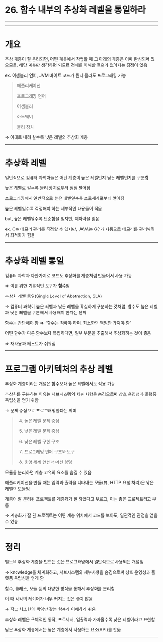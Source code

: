 # 26. 함수 내부의 추상화 레벨을 통일하라

---

---

# 개요

추상 계층이 잘 분리되면, 어떤 계층에서 작업할 때 그 아래의 계층은 이미 완성되어 있으므로, 해당 계층만 생각하면 되므로 전체를 이해할 필요가 없어지는 장점이 있음

ex. 어셈블리 언어, JVM 바이트 코드가 뭔지 몰라도 프로그래밍 가능

> 애플리케이션
> 
> 프로그래밍 언어
> 
> 어셈블러
>
> 하드웨어
>
> 물리 장치

⇒ 아래로 내려 갈수록 낮은 레벨의 추상화 계층

---

# 추상화 레벨

일반적으로 컴퓨터 과학자들은 어떤 계층이 높은 레벨인지 낮은 레벨인지를 구분함

높은 레벨로 갈수록 물리 장치로부터 점점 멀어짐

프로그래밍에서 일반적으로 높은 레벨일수록 프로세서로부터 멀어짐

높은 레벨일수록 걱정해야 하는 세부적인 내용들이 적음

but, 높은 레벨일수록 단순함을 얻지만, 제어력을 잃음

ex. C는 메모리 관리를 직접할 수 있지만, JAVA는 GC가 자동으로 메모리를 관리해줘서 최적화가 힘듦

---

# 추상화 레벨 통일

컴퓨터 과학과 마찬가지로 코드도 추상화를 계층처럼 만들어서 사용 가능

⇒ 이를 위한 기본적인 도구가 **함수**임

추상화 레벨 통일(Single Level of Abstraction, SLA)

→ 컴퓨터 과학이 높은 레벨과 낮은 레벨을 확실하게 구분하는 것처럼, 함수도 높은 레벨과 낮은 레벨을 구분해서 사용해야 한다는 원칙

함수는 간단해야 함 ⇒ “함수는 작아야 하며, 최소한의 책임만 가져야 함”

어떤 함수가 다른 함수보다 복잡하다면, 일부 부분을 추출해서 추상화하는 것이 좋음

⇒ 재사용과 테스트가 쉬워짐

---

# 프로그램 아키텍처의 추상 레벨

추상화 계층이라는 개념은 함수보다 높은 레벨에서도 적용 가능

추상화를 구분하는 이유는 서브시스템의 세부 사항을 숨김으로써 상호 운영성과 플랫폼 독립성을 얻기 위함

→ 문제 중심으로 프로그래밍한다는 의미

> 4. 높은 레벨 문제 중심
> 
> 3. 낮은 레벨 문제 중심
>
> 2. 낮은 레벨 구현 구조
>
> 1. 프로그래밍 언어 구조와 도구
> 
> 0. 운영 체제 연산과 머신 명령

모듈을 분리하면 계층 고유의 요소를 숨길 수 있음

애플리케이션을 만들 때는 입력과 출력을 나타내는 모듈(뷰, HTTP 요청 처리)은 낮은 레벨의 모듈임

계층이 잘 분리된 프로젝트를 계층화가 잘 되었다고 부르고, 이는 좋은 프로젝트라고 부름

⇒ 계층화가 잘 된 프로젝트는 어떤 계층 위치에서 코드를 보아도, 일관적인 관점을 얻을 수 있음

---

# 정리

별도의 추상화 계층을 만드는 것은 프로그래밍에서 일반적으로 사용되는 개념임

⇒ knowledge를 체계화하고, 서브시스템의 세부사항을 숨김으로써 상호 운영성과 플랫폼 독립성을 얻게 함

함수, 클래스, 모듈 등의 다양한 방식을 통해서 추상화를 분리함

이 때 각각의 레이어가 너무 커지는 것은 좋지 않음

⇒ 작고 최소한의 책임만 갖는 함수가 이해하기 쉬움

추상화 레벨은 구체적인 동작, 프로세서, 입출력과 가까울수록 낮은 레벨이라고 표현함

낮은 추상화 계층에서는 높은 계층에서 사용하는 요소(API)를 만듦

---